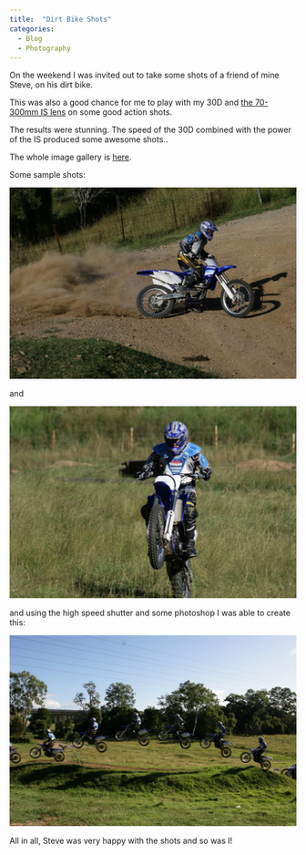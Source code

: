 ```yaml
---
title:  "Dirt Bike Shots"
categories: 
  - Blog
  - Photography
---
```

On the weekend I was invited out to take some shots of a friend of mine Steve, on his dirt bike.

This was also a good chance for me to play with my 30D and [the 70-300mm IS lens](https://www.canon.com.au/camera-lenses/ef-70-300mm-f-4-5-6-is-usm) on some good action shots.

The results were stunning. The speed of the 30D combined with the power of the IS produced some awesome shots..

The whole image gallery is [here](http://photos.mattcorr.com/Sports/Fun-with-Dirt-Bikes/).

Some sample shots:

![Steve dirtbiking - shot 1](/assets/images/2006/03/img_0971-x2.jpg)

and 

![Steve dirtbiking - shot 2](/assets/images/2006/03/img_0860-x2.jpg)

and using the high speed shutter and some photoshop I was able to create this:

![Steve dirtbiking - photoshopped](/assets/images/2006/03/bike-jump-montage-X2.jpg)

All in all, Steve was very happy with the shots and so was I!